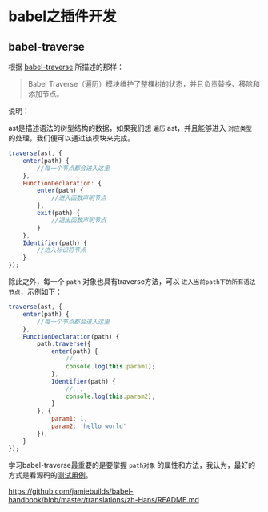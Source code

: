 # babel之插件开发

## babel-traverse

根据 [babel-traverse](https://github.com/jamiebuilds/babel-handbook/blob/master/translations/zh-Hans/plugin-handbook.md#babel-traverse) 所描述的那样：

> Babel Traverse（遍历）模块维护了整棵树的状态，并且负责替换、移除和添加节点。

说明：

ast是描述语法的树型结构的数据，如果我们想 `遍历` ast，并且能够进入 `对应类型` 的处理，我们便可以通过该模块来完成。

```js
traverse(ast, {
    enter(path) {
        //每一个节点都会进入这里
    },
    FunctionDeclaration: {
        enter(path) {
            //进入函数声明节点
        },
        exit(path) {
            //退出函数声明节点
        }
    },
    Identifier(path) {
        //进入标识符节点
    }
});
```

除此之外，每一个 `path` 对象也具有traverse方法，可以 `进入当前path下的所有语法节点`，示例如下：

```js
traverse(ast, {
    enter(path) {
        //每一个节点都会进入这里
    },
    FunctionDeclaration(path) {
        path.traverse({
            enter(path) {
                //...
                console.log(this.param1);
            },
            Identifier(path) {
                //...
                console.log(this.param2);
            }
        }, {
            param1: 1,
            param2: 'hello world'
        });
    }
});
```

学习babel-traverse最重要的是要掌握 `path对象` 的属性和方法，我认为，最好的方式是看源码的[测试用例](https://github.com/babel/babel/tree/master/packages/babel-traverse/test)。




https://github.com/jamiebuilds/babel-handbook/blob/master/translations/zh-Hans/README.md